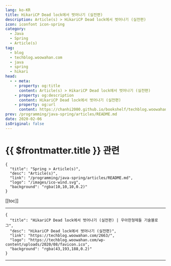 ```yaml
---
lang: ko-KR
title: HikariCP Dead lock에서 벗어나기 (실전편)
description: Article(s) > HikariCP Dead lock에서 벗어나기 (실전편)
icon: iconfont icon-spring
category: 
  - Java
  - Spring
  - Article(s)
tag: 
  - blog
  - techblog.woowahan.com
  - java
  - spring
  - hikari
head:
  - - meta:
    - property: og:title
      content: Article(s) > HikariCP Dead lock에서 벗어나기 (실전편)
    - property: og:description
      content: HikariCP Dead lock에서 벗어나기 (실전편)
    - property: og:url
      content: https://chanhi2000.github.io/bookshelf/techblog.woowahan.com/2663.html
prev: /programming/java-spring/articles/README.md
date: 2020-02-06
isOriginal: false
---
```


# {{ $frontmatter.title }} 관련

```component VPCard
{
  "title": "Spring > Article(s)",
  "desc": "Article(s)",
  "link": "/programming/java-spring/articles/README.md",
  "logo": "/images/ico-wind.svg",
  "background": "rgba(10,10,10,0.2)"
}
```

[[toc]]

---

```component VPCard
{
  "title": "HikariCP Dead lock에서 벗어나기 (실전편) | 우아한형제들 기술블로그",
  "desc": "HikariCP Dead lock에서 벗어나기 (실전편)",
  "link": "https://techblog.woowahan.com/2663/",
  "logo": "https://techblog.woowahan.com/wp-content/uploads/2020/08/favicon.ico",
  "background": "rgba(43,193,188,0.2)"
}
```

<!-- TODO: 작성 -->

---

<TagLinks />